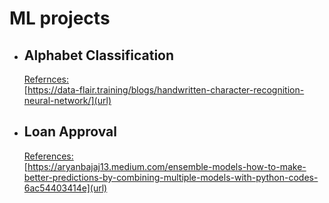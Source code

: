 # ML projects
* ## **Alphabet Classification**  
  <ins>Refernces:</ins>  
  [https://data-flair.training/blogs/handwritten-character-recognition-neural-network/](url)  
  
* ## **Loan Approval**  
    <ins>References:</ins>  
    [https://aryanbajaj13.medium.com/ensemble-models-how-to-make-better-predictions-by-combining-multiple-models-with-python-codes-6ac54403414e](url)
    
  
  
